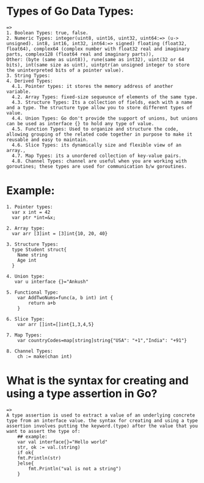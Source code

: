 # Types of Go Data Types:
    =>
    1. Boolean Types: true, false.
    2. Numeric Types: integer(uint8, uint16, uint32, uint64:=> (u-> unsigned). int8, int16, int32, int64:=> signed) floating (float32, float64), complex64 (complex number with float32 real and imaginary parts, complex128 (float64 real and imaginary parts)),
    Other: (byte (same as uint8)), rune(same as int32), uint(32 or 64 bits), int(same size as uint), uintptr(an unsigned integer to store the uninterpreted bits of a pointer value).
    3. String Types:
    4. Derived Types: 
      4.1. Pointer types: it stores the memory address of another variable.
      4.2. Array Types: fixed-size sequeunce of elements of the same type.
      4.3. Structure Types: Its a collection of fields, each with a name and a type. The structure type allow you to store different types of value.
      4.4. Union Types: Go don't provide the support of unions, but unions can be used as interface {} to hold any type of value.
      4.5. Function Types: Used to organize and structure the code, allowing grouping of the related code together in purpose to make it reusable and easy to maintain.
      4.6. Slice Types: its dynamically size and flexible view of an array.,
      4.7. Map Types: its a unordered collection of key-value pairs.
      4.8. Channel Types: channel are useful when you are working with goroutines; these types are used for communication b/w goroutines.



# Example:
    1. Pointer types:
      var x int = 42
      var ptr *int=&x;

    2. Array type:
      var arr [3]int = [3]int{10, 20, 40}

    3. Structure Types:
      type Student struct{
        Name string
        Age int
      }

    4. Union type: 
       var u interface {}="Ankush"

    5. Functional Type:
        var AddTwoNums=func(a, b int) int {
            return a+b 
        }

    6. Slice Type: 
        var arr []int=[]int{1,3,4,5}

    7. Map Types:
        var countryCodes=map[string]string{"USA": "+1","India": "+91"}

    8. Channel Types:
        ch := make(chan int)
          
# What is the syntax for creating and using a type assertion in Go?
    =>
    A type assertion is used to extract a value of an underlying concrete type from an interface value. the syntax for creating and using a type assertion involves putting the keyword.(type) after the value that you want to assert the type of:
        ## example:
        var val interface{}="Hello world"
        str, ok := val.(string)
        if ok{
        fmt.Println(str)
        }else{
            fmt.Println("val is not a string")
        }
